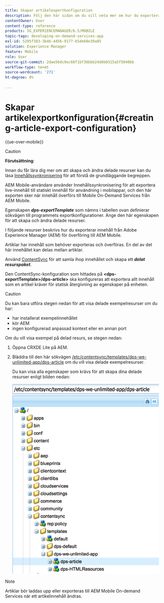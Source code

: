 ```yaml
---
title: Skapar artikelexportkonfiguration
description: Följ den här sidan om du vill veta mer om hur du exporterar innehåll från Adobe Experience Manager (AEM) för överföring till AEM Mobile.
contentOwner: User
content-type: reference
products: SG_EXPERIENCEMANAGER/6.5/MOBILE
topic-tags: developing-on-demand-services-app
exl-id: 5295f383-3b46-4456-9177-65de68e39a85
solution: Experience Manager
feature: Mobile
role: User
source-git-commit: 2dae56dc9ec66f1bf36bbb24d6b0315a5f5040bb
workflow-type: tm+mt
source-wordcount: '271'
ht-degree: 0%

---
```


# Skapar artikelexportkonfiguration{#creating-article-export-configuration}

{{ue-over-mobile}}

>[!CAUTION]
>
>**Förutsättning**:
>
>Innan du får lära dig mer om att skapa och ändra delade resurser kan du läsa [Innehållssynkronisering](/help/mobile/mobile-ondemand-contentsync.md) för att förstå de grundläggande begreppen.

AEM Mobile-användare använder Innehållssynkronisering för att exportera live-innehåll till statiskt innehåll för användning i mobilappar, och den här exporten sker när innehåll överförs till Mobile On-Demand Services från AEM Mobile.

Egenskapen ***dps-exportTemplate*** som nämns i tabellen ovan definierar sökvägen till programmets exportkonfigurationer. Ange den här egenskapen för att skapa och ändra delade resurser.

I följande resurser beskrivs hur du exporterar innehåll från Adobe Experience Manager (AEM) för överföring till AEM Mobile.

Artiklar har innehåll som behöver exporteras och överföras. En del av det här innehållet kan delas mellan artiklar.

Använd [ContentSync](/help/mobile/mobile-ondemand-contentsync.md) för att samla ihop innehållet och skapa ett ***delat resurspaket***.

Den ContentSync-konfiguration som hittades på **&lt;dps-exportTemplate>/dps-article>** ska konfigureras att exportera allt innehåll som en artikel kräver för statisk återgivning av egenskaper på enheten.

>[!CAUTION]
>
>Du kan bara utföra stegen nedan för att visa delade exempelresurser om du har:
>
>* har installerat exempelinnehållet
>* kör AEM
>* ingen konfigurerad anpassad kontext eller en annan port
>

Om du vill visa exempel på delad resurs, se stegen nedan:

1. Öppna CRXDE Lite på AEM.
1. Bläddra till den här sökvägen [/etc/contentsync/templates/dps-we-unlimited-app/dps-article](http://localhost:4502/crx/de/index.jsp#/etc/contentsync/templates/dps-we-unlimited-app/dps-article) om du vill visa delade exempelresurser.

   Du kan visa alla egenskaper som krävs för att skapa dina delade resurser enligt bilden nedan:

   ![chlimage_1-134](assets/chlimage_1-134.png)

>[!NOTE]
>
>Artiklar bör laddas upp eller exporteras till AEM Mobile On-demand Services när ett artikelinnehåll ändras.
